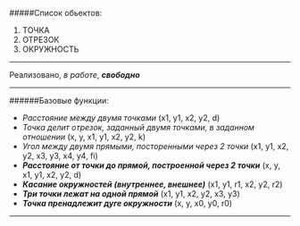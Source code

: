 #####Список обьектов:
1. ТОЧКА
2. ОТРЕЗОК
3. ОКРУЖНОСТЬ

--------------------

Реализовано, *в работе*, ***свободно***

--------------------
######Базовые функции:

* *Расстояние между двумя точками* (x1, y1, x2, y2, d)  
* *Точка делит отрезок, заданный двумя точками, в заданном отношении* (x, y, x1, y1, x2, y2, k)  
* *Угол между двумя прямыми, посторенными через 2 точки* (x1, y1, x2, y2, x3, y3, x4, y4, fi)  
* ***Расстояние от точки до прямой, построенной через 2 точки*** (x, y, x1, y1, x2, y2, d)  
* ***Касание окружностей (внутреннее, внешнее)*** (x1, y1, r1, x2, y2, r2)  
* ***Три точки лежат на одной прямой*** (x1, y1, x2, y2, x3, y3)  
* ***Точка пренадлежит дуге окружности*** (x, y, x0, y0, r0)  

--------------------
